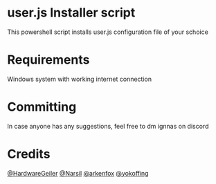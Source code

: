 # user.js Installer script
This powershell script installs user.js configuration file of your schoice

# Requirements
Windows system with working internet connection

# Committing
In case anyone has any suggestions, feel free to dm ignnas on discord

# Credits
[@HardwareGeiler](https://github.com/HardwareGeiler) 
[@Narsil](https://codeberg.org/Narsil/user.js) 
[@arkenfox](https://github.com/arkenfox/user.js/) 
[@yokoffing](https://github.com/yokoffing/Betterfox) 
